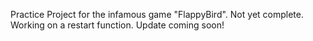 Practice Project for the infamous game "FlappyBird". Not yet complete. Working on a restart function. Update coming soon! 
